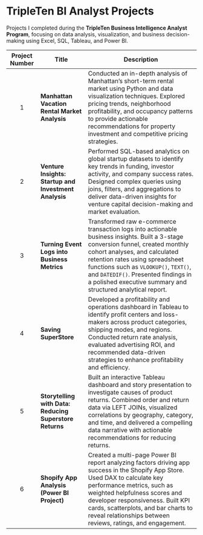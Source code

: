 # TripleTen BI Analyst Projects  
Projects I completed during the **TripleTen Business Intelligence Analyst Program**, focusing on data analysis, visualization, and business decision-making using Excel, SQL, Tableau, and Power BI.

| Project Number | Title | Description |
| :------------: | ------- | ------------ |
| 1 | **Manhattan Vacation Rental Market Analysis** | Conducted an in-depth analysis of Manhattan’s short-term rental market using Python and data visualization techniques. Explored pricing trends, neighborhood profitability, and occupancy patterns to provide actionable recommendations for property investment and competitive pricing strategies. |
| 2 | **Venture Insights: Startup and Investment Analysis** | Performed SQL-based analytics on global startup datasets to identify key trends in funding, investor activity, and company success rates. Designed complex queries using joins, filters, and aggregations to deliver data-driven insights for venture capital decision-making and market evaluation. |
| 3 | **Turning Event Logs into Business Metrics** | Transformed raw e-commerce transaction logs into actionable business insights. Built a 3-stage conversion funnel, created monthly cohort analyses, and calculated retention rates using spreadsheet functions such as `VLOOKUP()`, `TEXT()`, and `DATEDIF()`. Presented findings in a polished executive summary and structured analytical report. |
| 4 | **Saving SuperStore** | Developed a profitability and operations dashboard in Tableau to identify profit centers and loss-makers across product categories, shipping modes, and regions. Conducted return rate analysis, evaluated advertising ROI, and recommended data-driven strategies to enhance profitability and efficiency. |
| 5 | **Storytelling with Data: Reducing Superstore Returns** | Built an interactive Tableau dashboard and story presentation to investigate causes of product returns. Combined order and return data via LEFT JOINs, visualized correlations by geography, category, and time, and delivered a compelling data narrative with actionable recommendations for reducing returns. |
| 6 | **Shopify App Analysis (Power BI Project)** | Created a multi-page Power BI report analyzing factors driving app success in the Shopify App Store. Used DAX to calculate key performance metrics, such as weighted helpfulness scores and developer responsiveness. Built KPI cards, scatterplots, and bar charts to reveal relationships between reviews, ratings, and engagement. |
